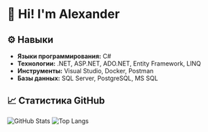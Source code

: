 # 👋 Hi! I'm Alexander

## ⚙️ Навыки

*   **Языки программирования:** C#
*   **Технологии:** .NET, ASP.NET, ADO.NET, Entity Framework, LINQ
*   **Инструменты:** Visual Studio, Docker, Postman
*   **Базы данных:** SQL Server, PostgreSQL, MS SQL


## 📈 Статистика GitHub

![GitHub Stats](https://github-readme-stats.vercel.app/api?username=P1stak&theme=default)
![Top Langs](https://github-readme-stats.vercel.app/api/top-langs/?username=P1stak)
